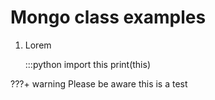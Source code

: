 # Mongo class examples

1. Lorem

    :::python
    import this
    print(this)

???+ warning
    Please be aware this is a test
